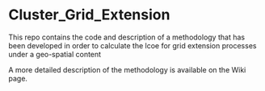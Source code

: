 # Cluster_Grid_Extension
This repo contains the code and description of a methodology that has been developed in order to calculate the lcoe for grid extension processes under a geo-spatial content

A more detailed description of the methodology is available on the Wiki page.

